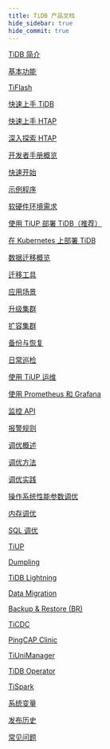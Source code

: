 ```yaml
---
title: TiDB 产品文档
hide_sidebar: true
hide_commit: true
---
```


<LearningPathContainer platform="tidb" title="TiDB" subTitle="TiDB 是 PingCAP 公司自主设计、研发的开源分布式关系型数据库。您可以在这里查看概念介绍、操作指南、应用开发、参考等产品文档。">

<LearningPath label="了解" icon="cloud1">

[TiDB 简介](https://docs.pingcap.com/zh/tidb/v6.5/overview)

[基本功能](https://docs.pingcap.com/zh/tidb/v6.5/basic-features)

[TiFlash](https://docs.pingcap.com/zh/tidb/v6.5/tiflash-overview)

</LearningPath>

<LearningPath label="试用" icon="cloud5">

[快速上手 TiDB](https://docs.pingcap.com/zh/tidb/v6.5/quick-start-with-tidb)

[快速上手 HTAP](https://docs.pingcap.com/zh/tidb/v6.5/quick-start-with-htap)

[深入探索 HTAP](https://docs.pingcap.com/zh/tidb/v6.5/explore-htap)

</LearningPath>

<LearningPath label="开发" icon="doc8">

[开发者手册概览](https://docs.pingcap.com/zh/tidb/v6.5/dev-guide-overview)

[快速开始](https://docs.pingcap.com/zh/tidb/v6.5/dev-guide-build-cluster-in-cloud)

[示例程序](https://docs.pingcap.com/zh/tidb/v6.5/dev-guide-sample-application-spring-boot)

</LearningPath>

<LearningPath label="部署" icon="deploy">

[软硬件环境需求](https://docs.pingcap.com/zh/tidb/v6.5/hardware-and-software-requirements)

[使用 TiUP 部署 TiDB（推荐）](https://docs.pingcap.com/zh/tidb/v6.5/production-deployment-using-tiup)

[在 Kubernetes 上部署 TiDB](https://docs.pingcap.com/zh/tidb/v6.5/tidb-in-kubernetes)

</LearningPath>

<LearningPath label="迁移" icon="cloud3">

[数据迁移概览](https://docs.pingcap.com/zh/tidb/v6.5/migration-overview)

[迁移工具](https://docs.pingcap.com/zh/tidb/v6.5/migration-tools)

[应用场景](https://docs.pingcap.com/zh/tidb/v6.5/migrate-aurora-to-tidb)

</LearningPath>

<LearningPath label="运维" icon="maintain">

[升级集群](https://docs.pingcap.com/zh/tidb/v6.5/upgrade-tidb-using-tiup)

[扩容集群](https://docs.pingcap.com/zh/tidb/v6.5/scale-tidb-using-tiup)

[备份与恢复](https://docs.pingcap.com/zh/tidb/v6.5/br-snapshot-guide)

[日常巡检](https://docs.pingcap.com/zh/tidb/v6.5/daily-check)

[使用 TiUP 运维](https://docs.pingcap.com/zh/tidb/v6.5/maintain-tidb-using-tiup)

</LearningPath>

<LearningPath label="监控" icon="cloud6">

[使用 Prometheus 和 Grafana](https://docs.pingcap.com/zh/tidb/v6.5/tidb-monitoring-framework)

[监控 API](https://docs.pingcap.com/zh/tidb/v6.5/tidb-monitoring-api)

[报警规则](https://docs.pingcap.com/zh/tidb/v6.5/alert-rules)

</LearningPath>

<LearningPath label="调优" icon="tidb-cloud-tune">

[调优概述](https://docs.pingcap.com/zh/tidb/v6.5/performance-tuning-overview)

[调优方法](https://docs.pingcap.com/zh/tidb/v6.5/performance-tuning-methods)

[调优实践](https://docs.pingcap.com/zh/tidb/v6.5/performance-tuning-practices)

[操作系统性能参数调优](https://docs.pingcap.com/zh/tidb/v6.5/tune-operating-system)

[内存调优](https://docs.pingcap.com/zh/tidb/v6.5/configure-memory-usage)

[SQL 调优](https://docs.pingcap.com/zh/tidb/v6.5/sql-tuning-overview)

</LearningPath>

<LearningPath label="工具" icon="doc7">

[TiUP](https://docs.pingcap.com/zh/tidb/v6.5/tiup-overview)

[Dumpling](https://docs.pingcap.com/zh/tidb/v6.5/dumpling-overview)

[TiDB Lightning](https://docs.pingcap.com/zh/tidb/v6.5/tidb-lightning-overview)

[Data Migration](https://docs.pingcap.com/zh/tidb/v6.5/dm-overview)

[Backup & Restore (BR)](https://docs.pingcap.com/zh/tidb/v6.5/backup-and-restore-overview)

[TiCDC](https://docs.pingcap.com/zh/tidb/v6.5/ticdc-overview)

[PingCAP Clinic](https://docs.pingcap.com/zh/tidb/v6.5/clinic-introduction)

[TiUniManager](https://docs.pingcap.com/zh/tidb/v6.5/tiunimanager-overview)

[TiDB Operator](https://docs.pingcap.com/zh/tidb/v6.5/tidb-operator-overview)

[TiSpark](https://docs.pingcap.com/zh/tidb/v6.5/tispark-overview)

</LearningPath>

<LearningPath label="参考" icon="cloud-dev">

[系统变量](https://docs.pingcap.com/zh/tidb/v6.5/system-variables)

[发布历史](https://docs.pingcap.com/zh/tidb/v6.5/release-notes)

[常见问题](https://docs.pingcap.com/zh/tidb/v6.5/faq-overview)

</LearningPath>

</LearningPathContainer>
